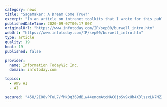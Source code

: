 ```yaml
---
category: news
title: "SageMaker: A Dream Come True?"
excerpt: "In an article on intranet toolkits that I wrote for this publication (\"Intranet Toolkits: An Overview and Starting Point,\" January/February 2000), I surmised that \"an information professional’s dream product would surely include the capability to seamlessly integrate internal information,"
publishedDateTime: 2020-09-07T00:17:00Z
originalUrl: "https://www.infotoday.com/IP/sep00/burwell_intro.htm"
webUrl: "https://www.infotoday.com/IP/sep00/burwell_intro.htm"
type: article
quality: 19
heat: 19
published: false

provider:
  name: Information Today%2c Inc.
  domain: infotoday.com

topics:
  - AWS AI
  - AI

secured: "45H/2I08vPFuL7/fMkDq369dBiw44encmAtoMAC0joSv9xUh4X3lszxLN7MZ2U5lrpCIHUkCq8bBbVUj7uD5S2fGmAued2CIjfYO5y/z46kiJdk8So9BLgCljZICIqtnURFWm7nIQmcxAU+JxMw79jGh9bfMsl9QLoQHgTKievxEZf3TbU35w0xZnXfnX3VDo0Fhg4lPVKdvaKO7/P8vXk1djaIVcofmNZOfRe9bYz6FHQlOYVLl5YchgLjvCelXgwSaT9GN6J8xC7XUrzmtNPuYol+N46uWUzfZ/HKMiSd2p/IAouwr6U7nNqgtBYTQ1yPWdARw/++qRCA/tfaAn89xCnh65EROgkOvpDlSB1o=;0IZR8lxyeIc3+Xuicivq3Q=="
---
```


